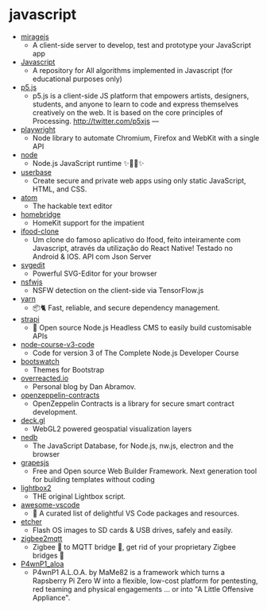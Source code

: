 # javascript
- [miragejs](https://github.com/miragejs/miragejs)
  - A client-side server to develop, test and prototype your JavaScript app
- [Javascript](https://github.com/TheAlgorithms/Javascript)
  - A repository for All algorithms implemented in Javascript (for educational purposes only)
- [p5.js](https://github.com/processing/p5.js)
  - p5.js is a client-side JS platform that empowers artists, designers, students, and anyone to learn to code and express themselves creatively on the web. It is based on the core principles of Processing. http://twitter.com/p5xjs —
- [playwright](https://github.com/microsoft/playwright)
  - Node library to automate Chromium, Firefox and WebKit with a single API
- [node](https://github.com/nodejs/node)
  - Node.js JavaScript runtime ✨🐢🚀✨
- [userbase](https://github.com/encrypted-dev/userbase)
  - Create secure and private web apps using only static JavaScript, HTML, and CSS.
- [atom](https://github.com/atom/atom)
  - The hackable text editor
- [homebridge](https://github.com/nfarina/homebridge)
  - HomeKit support for the impatient
- [ifood-clone](https://github.com/leoobarbosa2/ifood-clone)
  - Um clone do famoso aplicativo do Ifood, feito inteiramente com Javascript, através da utilização do React Native! Testado no Android & IOS. API com Json Server
- [svgedit](https://github.com/SVG-Edit/svgedit)
  - Powerful SVG-Editor for your browser
- [nsfwjs](https://github.com/infinitered/nsfwjs)
  - NSFW detection on the client-side via TensorFlow.js
- [yarn](https://github.com/yarnpkg/yarn)
  - 📦🐈 Fast, reliable, and secure dependency management.
- [strapi](https://github.com/strapi/strapi)
  - 🚀 Open source Node.js Headless CMS to easily build customisable APIs
- [node-course-v3-code](https://github.com/andrewjmead/node-course-v3-code)
  - Code for version 3 of The Complete Node.js Developer Course
- [bootswatch](https://github.com/thomaspark/bootswatch)
  - Themes for Bootstrap
- [overreacted.io](https://github.com/gaearon/overreacted.io)
  - Personal blog by Dan Abramov.
- [openzeppelin-contracts](https://github.com/OpenZeppelin/openzeppelin-contracts)
  - OpenZeppelin Contracts is a library for secure smart contract development.
- [deck.gl](https://github.com/uber/deck.gl)
  - WebGL2 powered geospatial visualization layers
- [nedb](https://github.com/louischatriot/nedb)
  - The JavaScript Database, for Node.js, nw.js, electron and the browser
- [grapesjs](https://github.com/artf/grapesjs)
  - Free and Open source Web Builder Framework. Next generation tool for building templates without coding
- [lightbox2](https://github.com/lokesh/lightbox2)
  - THE original Lightbox script.
- [awesome-vscode](https://github.com/viatsko/awesome-vscode)
  - 🎨 A curated list of delightful VS Code packages and resources.
- [etcher](https://github.com/balena-io/etcher)
  - Flash OS images to SD cards & USB drives, safely and easily.
- [zigbee2mqtt](https://github.com/Koenkk/zigbee2mqtt)
  - Zigbee 🐝 to MQTT bridge 🌉, get rid of your proprietary Zigbee bridges 🔨
- [P4wnP1_aloa](https://github.com/mame82/P4wnP1_aloa)
  - P4wnP1 A.L.O.A. by MaMe82 is a framework which turns a Rapsberry Pi Zero W into a flexible, low-cost platform for pentesting, red teaming and physical engagements ... or into "A Little Offensive Appliance".
